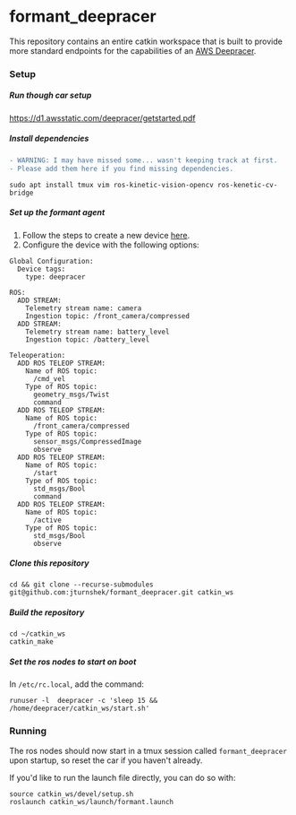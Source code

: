 # formant_deepracer

This repository contains an entire catkin workspace that is built to provide more standard endpoints for the capabilities of an [AWS Deepracer](https://www.amazon.com/dp/B07JMHRKQG).


### Setup
##### Run though car setup 

https://d1.awsstatic.com/deepracer/getstarted.pdf


##### Install dependencies
```diff
- WARNING: I may have missed some... wasn't keeping track at first. 
- Please add them here if you find missing dependencies.
```
```
sudo apt install tmux vim ros-kinetic-vision-opencv ros-kenetic-cv-bridge
```

##### Set up the formant agent

1. Follow the steps to create a new device [here](https://app.formant.io/create-device).
2. Configure the device with the following options:
```
Global Configuration:
  Device tags:
    type: deepracer

ROS: 
  ADD STREAM:
    Telemetry stream name: camera
    Ingestion topic: /front_camera/compressed
  ADD STREAM:
    Telemetry stream name: battery_level
    Ingestion topic: /battery_level
    
Teleoperation:
  ADD ROS TELEOP STREAM:
    Name of ROS topic:
      /cmd_vel
    Type of ROS topic:
      geometry_msgs/Twist
      command
  ADD ROS TELEOP STREAM:
    Name of ROS topic:
      /front_camera/compressed
    Type of ROS topic:
      sensor_msgs/CompressedImage
      observe
  ADD ROS TELEOP STREAM:
    Name of ROS topic:
      /start
    Type of ROS topic:
      std_msgs/Bool
      command
  ADD ROS TELEOP STREAM:
    Name of ROS topic:
      /active
    Type of ROS topic:
      std_msgs/Bool
      observe
```

##### Clone this repository
```
cd && git clone --recurse-submodules git@github.com:jturnshek/formant_deepracer.git catkin_ws
```

##### Build the repository
```
cd ~/catkin_ws
catkin_make
```

##### Set the ros nodes to start on boot

In `/etc/rc.local`, add the command:
```
runuser -l  deepracer -c 'sleep 15 && /home/deepracer/catkin_ws/start.sh'
```


### Running

The ros nodes should now start in a tmux session called `formant_deepracer` upon startup, so reset the car if you haven't already. 

If you'd like to run the launch file directly, you can do so with:
```
source catkin_ws/devel/setup.sh
roslaunch catkin_ws/launch/formant.launch
```
